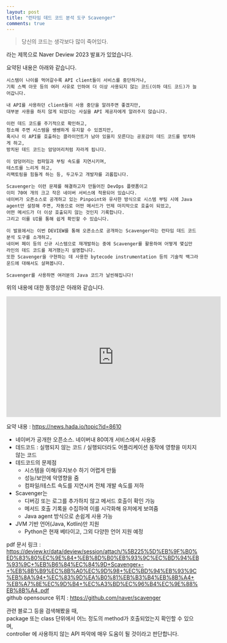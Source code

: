```yaml
---
layout: post
title: "런타임 데드 코드 분석 도구 Scavenger"
comments: true
---
```


> 당신의 코드는 생각보다 많이 죽어있다.

라는 제목으로 Naver Deview 2023 발표가 있었습니다.

요약된 내용은 아래와 같습니다.

```
시스템이 나이를 먹어갈수록 API client들이 서비스를 중단하거나,
기획 스펙 아웃 등의 여러 사유로 인하여 더 이상 사용되지 않는 코드(이하 데드 코드)가 늘어갑니다.

내 API를 사용하던 client들이 사용 중단을 알려주면 좋겠지만,
대부분 사용을 하지 않게 되었다는 사실을 API 제공자에게 알려주지 않습니다.

이런 데드 코드를 주기적으로 확인하고,
청소해 주면 시스템을 쌩쌩하게 유지할 수 있겠지만,
혹시나 이 API를 호출하는 클라이언트가 남아 있을지 모른다는 공포감이 데드 코드를 방치하게 하고,
방치된 데드 코드는 암덩어리처럼 자라게 됩니다.

이 암덩어리는 컴파일과 부팅 속도를 지연시키며,
테스트를 느리게 하고,
리팩토링을 힘들게 하는 등, 두고두고 개발자를 괴롭힙니다.

Scavenger는 이런 문제를 해결하고자 만들어진 DevOps 플랫폼이고
이미 70여 개의 크고 작은 네이버 서비스에 적용되어 있습니다.
네이버가 오픈소스로 공개하고 있는 Pinpoint와 유사한 방식으로 시스템 부팅 시에 Java agent만 설정해 주면, 자동으로 어떤 메서드가 언제 마지막으로 호출이 되었고,
어떤 메서드가 더 이상 호출되지 않는 것인지 기록합니다.
그리고 이를 UI를 통해 쉽게 확인할 수 있습니다.

이 발표에서는 이번 DEVIEW를 통해 오픈소스로 공개하는 Scavenger라는 런타임 데드 코드 분석 도구를 소개하고,
네이버 페이 등의 신규 시스템으로 재개발하는 중에 Scavenger를 활용하여 어떻게 몇십만 라인의 데드 코드를 제거했는지 설명합니다.
또한 Scavenger을 구현하는 데 사용한 bytecode instrumentation 등의 기술적 백그라운드에 대해서도 살펴봅니다.

Scavenger를 사용하면 여러분의 Java 코드가 날씬해집니다!
```


위의 내용에 대한 동영상은 아래와 같습니다.
<iframe width="560" height="315" src="https://www.youtube.com/embed/qE7HY7Y-5vs?si=2ZM5-w9zjZSxhxNt" title="YouTube video player" frameborder="0" allow="accelerometer; autoplay; clipboard-write; encrypted-media; gyroscope; picture-in-picture; web-share" referrerpolicy="strict-origin-when-cross-origin" allowfullscreen></iframe>

요약 내용 : https://news.hada.io/topic?id=8610

- 네이버가 공개한 오픈소스. 네이버내 80여개 서비스에서 사용중  
- 데드코드 : 실행되지 않는 코드 / 실행되더라도 어플리케이션 동작에 영향을 미치지 않는 코드  
- 데드코드의 문제점  
  - 시스템을 이해/유지보수 하기 어렵게 만듦  
  - 성능/보안에 악영향을 줌  
  - 컴파일/테스트 속도를 지연시켜 전체 개발 속도를 저하  
- Scavenger는 
  - 디버깅 또는 로그를 추가하지 않고 메서드 호출이 확인 가능  
  - 메서드 호출 기록을 수집하여 이를 시각화해 유저에게 보여줌  
  - Java agent 방식으로 손쉽게 사용 가능  
- JVM 기반 언어(Java, Kotlin)만 지원  
  - Python은 현재 베타이고, 그외 다양한 언어 지원 예정



pdf 문서 링크 : https://deview.kr/data/deview/session/attach/%5B225%5D%EB%9F%B0%ED%83%80%EC%9E%84+%EB%8D%B0%EB%93%9C%EC%BD%94%EB%93%9C+%EB%B6%84%EC%84%9D+Scavenger+-+%EB%8B%B9%EC%8B%A0%EC%9D%98+%EC%BD%94%EB%93%9C%EB%8A%94+%EC%83%9D%EA%B0%81%EB%B3%B4%EB%8B%A4+%EB%A7%8E%EC%9D%B4+%EC%A3%BD%EC%96%B4%EC%9E%88%EB%8B%A4..pdf  
github opensource 위치 : https://github.com/naver/scavenger  

관련 블로그 등을 검색해봤을 때,  
package 또는 class 단위에서 어느 정도의 method가 호출되었는지 확인할 수 있으며,  
controller 에 사용하지 않는 API 파악에 매우 도움이 될 것이라고 판단합니다.   


 

 